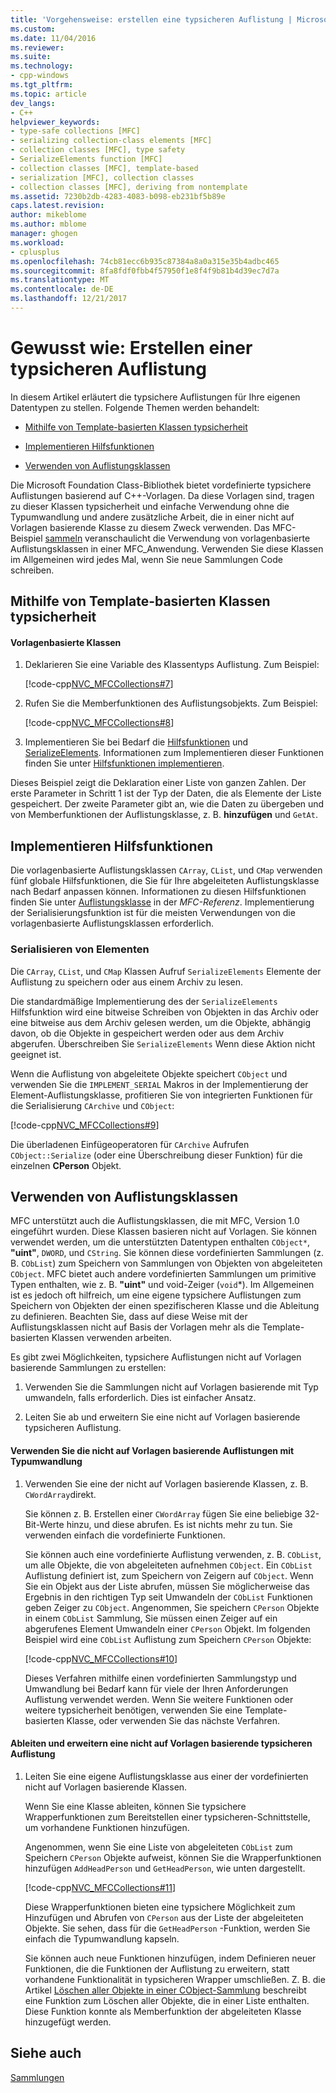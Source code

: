 ```yaml
---
title: 'Vorgehensweise: erstellen eine typsicheren Auflistung | Microsoft Docs'
ms.custom: 
ms.date: 11/04/2016
ms.reviewer: 
ms.suite: 
ms.technology:
- cpp-windows
ms.tgt_pltfrm: 
ms.topic: article
dev_langs:
- C++
helpviewer_keywords:
- type-safe collections [MFC]
- serializing collection-class elements [MFC]
- collection classes [MFC], type safety
- SerializeElements function [MFC]
- collection classes [MFC], template-based
- serialization [MFC], collection classes
- collection classes [MFC], deriving from nontemplate
ms.assetid: 7230b2db-4283-4083-b098-eb231bf5b89e
caps.latest.revision: 
author: mikeblome
ms.author: mblome
manager: ghogen
ms.workload:
- cplusplus
ms.openlocfilehash: 74cb81ecc6b935c87384a8a0a315e35b4adbc465
ms.sourcegitcommit: 8fa8fdf0fbb4f57950f1e8f4f9b81b4d39ec7d7a
ms.translationtype: MT
ms.contentlocale: de-DE
ms.lasthandoff: 12/21/2017
---
```

# <a name="how-to-make-a-type-safe-collection"></a>Gewusst wie: Erstellen einer typsicheren Auflistung
In diesem Artikel erläutert die typsichere Auflistungen für Ihre eigenen Datentypen zu stellen. Folgende Themen werden behandelt:  
  
-   [Mithilfe von Template-basierten Klassen typsicherheit](#_core_using_template.2d.based_classes_for_type_safety)  
  
-   [Implementieren Hilfsfunktionen](#_core_implementing_helper_functions)  
  
-   [Verwenden von Auflistungsklassen](#_core_using_nontemplate_collection_classes)  
  
 Die Microsoft Foundation Class-Bibliothek bietet vordefinierte typsichere Auflistungen basierend auf C++-Vorlagen. Da diese Vorlagen sind, tragen zu dieser Klassen typsicherheit und einfache Verwendung ohne die Typumwandlung und andere zusätzliche Arbeit, die in einer nicht auf Vorlagen basierende Klasse zu diesem Zweck verwenden. Das MFC-Beispiel [sammeln](../visual-cpp-samples.md) veranschaulicht die Verwendung von vorlagenbasierte Auflistungsklassen in einer MFC_Anwendung. Verwenden Sie diese Klassen im Allgemeinen wird jedes Mal, wenn Sie neue Sammlungen Code schreiben.  
  
##  <a name="_core_using_template.2d.based_classes_for_type_safety"></a>Mithilfe von Template-basierten Klassen typsicherheit  
  
#### <a name="to-use-template-based-classes"></a>Vorlagenbasierte Klassen  
  
1.  Deklarieren Sie eine Variable des Klassentyps Auflistung. Zum Beispiel:  
  
     [!code-cpp[NVC_MFCCollections#7](../mfc/codesnippet/cpp/how-to-make-a-type-safe-collection_1.cpp)]  
  
2.  Rufen Sie die Memberfunktionen des Auflistungsobjekts. Zum Beispiel:  
  
     [!code-cpp[NVC_MFCCollections#8](../mfc/codesnippet/cpp/how-to-make-a-type-safe-collection_2.cpp)]  
  
3.  Implementieren Sie bei Bedarf die [Hilfsfunktionen](../mfc/reference/collection-class-helpers.md) und [SerializeElements](../mfc/reference/collection-class-helpers.md#serializeelements). Informationen zum Implementieren dieser Funktionen finden Sie unter [Hilfsfunktionen implementieren](#_core_implementing_helper_functions).  
  
 Dieses Beispiel zeigt die Deklaration einer Liste von ganzen Zahlen. Der erste Parameter in Schritt 1 ist der Typ der Daten, die als Elemente der Liste gespeichert. Der zweite Parameter gibt an, wie die Daten zu übergeben und von Memberfunktionen der Auflistungsklasse, z. B. **hinzufügen** und `GetAt`.  
  
##  <a name="_core_implementing_helper_functions"></a>Implementieren Hilfsfunktionen  
 Die vorlagenbasierte Auflistungsklassen `CArray`, `CList`, und `CMap` verwenden fünf globale Hilfsfunktionen, die Sie für Ihre abgeleiteten Auflistungsklasse nach Bedarf anpassen können. Informationen zu diesen Hilfsfunktionen finden Sie unter [Auflistungsklasse](../mfc/reference/collection-class-helpers.md) in der *MFC-Referenz*. Implementierung der Serialisierungsfunktion ist für die meisten Verwendungen von die vorlagenbasierte Auflistungsklassen erforderlich.  
  
###  <a name="_core_serializing_elements"></a>Serialisieren von Elementen  
 Die `CArray`, `CList`, und `CMap` Klassen Aufruf `SerializeElements` Elemente der Auflistung zu speichern oder aus einem Archiv zu lesen.  
  
 Die standardmäßige Implementierung des der `SerializeElements` Hilfsfunktion wird eine bitweise Schreiben von Objekten in das Archiv oder eine bitweise aus dem Archiv gelesen werden, um die Objekte, abhängig davon, ob die Objekte in gespeichert werden oder aus dem Archiv abgerufen. Überschreiben Sie `SerializeElements` Wenn diese Aktion nicht geeignet ist.  
  
 Wenn die Auflistung von abgeleitete Objekte speichert `CObject` und verwenden Sie die `IMPLEMENT_SERIAL` Makros in der Implementierung der Element-Auflistungsklasse, profitieren Sie von integrierten Funktionen für die Serialisierung `CArchive` und `CObject`:  
  
 [!code-cpp[NVC_MFCCollections#9](../mfc/codesnippet/cpp/how-to-make-a-type-safe-collection_3.cpp)]  
  
 Die überladenen Einfügeoperatoren für `CArchive` Aufrufen `CObject::Serialize` (oder eine Überschreibung dieser Funktion) für die einzelnen **CPerson** Objekt.  
  
##  <a name="_core_using_nontemplate_collection_classes"></a>Verwenden von Auflistungsklassen  
 MFC unterstützt auch die Auflistungsklassen, die mit MFC, Version 1.0 eingeführt wurden. Diese Klassen basieren nicht auf Vorlagen. Sie können verwendet werden, um die unterstützten Datentypen enthalten `CObject*`, **"uint"**, `DWORD`, und `CString`. Sie können diese vordefinierten Sammlungen (z. B. `CObList`) zum Speichern von Sammlungen von Objekten von abgeleiteten `CObject`. MFC bietet auch andere vordefinierten Sammlungen um primitive Typen enthalten, wie z. B. **"uint"** und void-Zeiger (`void`*). Im Allgemeinen ist es jedoch oft hilfreich, um eine eigene typsichere Auflistungen zum Speichern von Objekten der einen spezifischeren Klasse und die Ableitung zu definieren. Beachten Sie, dass auf diese Weise mit der Auflistungsklassen nicht auf Basis der Vorlagen mehr als die Template-basierten Klassen verwenden arbeiten.  
  
 Es gibt zwei Möglichkeiten, typsichere Auflistungen nicht auf Vorlagen basierende Sammlungen zu erstellen:  
  
1.  Verwenden Sie die Sammlungen nicht auf Vorlagen basierende mit Typ umwandeln, falls erforderlich. Dies ist einfacher Ansatz.  
  
2.  Leiten Sie ab und erweitern Sie eine nicht auf Vorlagen basierende typsicheren Auflistung.  
  
#### <a name="to-use-the-nontemplate-collections-with-type-casting"></a>Verwenden Sie die nicht auf Vorlagen basierende Auflistungen mit Typumwandlung  
  
1.  Verwenden Sie eine der nicht auf Vorlagen basierende Klassen, z. B. `CWordArray`direkt.  
  
     Sie können z. B. Erstellen einer `CWordArray` fügen Sie eine beliebige 32-Bit-Werte hinzu, und diese abrufen. Es ist nichts mehr zu tun. Sie verwenden einfach die vordefinierte Funktionen.  
  
     Sie können auch eine vordefinierte Auflistung verwenden, z. B. `CObList`, um alle Objekte, die von abgeleiteten aufnehmen `CObject`. Ein `CObList` Auflistung definiert ist, zum Speichern von Zeigern auf `CObject`. Wenn Sie ein Objekt aus der Liste abrufen, müssen Sie möglicherweise das Ergebnis in den richtigen Typ seit Umwandeln der `CObList` Funktionen geben Zeiger zu `CObject`. Angenommen, Sie speichern `CPerson` Objekte in einem `CObList` Sammlung, Sie müssen einen Zeiger auf ein abgerufenes Element Umwandeln einer `CPerson` Objekt. Im folgenden Beispiel wird eine `CObList` Auflistung zum Speichern `CPerson` Objekte:  
  
     [!code-cpp[NVC_MFCCollections#10](../mfc/codesnippet/cpp/how-to-make-a-type-safe-collection_4.cpp)]  
  
     Dieses Verfahren mithilfe einen vordefinierten Sammlungstyp und Umwandlung bei Bedarf kann für viele der Ihren Anforderungen Auflistung verwendet werden. Wenn Sie weitere Funktionen oder weitere typsicherheit benötigen, verwenden Sie eine Template-basierten Klasse, oder verwenden Sie das nächste Verfahren.  
  
#### <a name="to-derive-and-extend-a-nontemplate-type-safe-collection"></a>Ableiten und erweitern eine nicht auf Vorlagen basierende typsicheren Auflistung  
  
1.  Leiten Sie eine eigene Auflistungsklasse aus einer der vordefinierten nicht auf Vorlagen basierende Klassen.  
  
     Wenn Sie eine Klasse ableiten, können Sie typsichere Wrapperfunktionen zum Bereitstellen einer typsicheren-Schnittstelle, um vorhandene Funktionen hinzufügen.  
  
     Angenommen, wenn Sie eine Liste von abgeleiteten `CObList` zum Speichern `CPerson` Objekte aufweist, können Sie die Wrapperfunktionen hinzufügen `AddHeadPerson` und `GetHeadPerson`, wie unten dargestellt.  
  
     [!code-cpp[NVC_MFCCollections#11](../mfc/codesnippet/cpp/how-to-make-a-type-safe-collection_5.h)]  
  
     Diese Wrapperfunktionen bieten eine typsichere Möglichkeit zum Hinzufügen und Abrufen von `CPerson` aus der Liste der abgeleiteten Objekte. Sie sehen, dass für die `GetHeadPerson` -Funktion, werden Sie einfach die Typumwandlung kapseln.  
  
     Sie können auch neue Funktionen hinzufügen, indem Definieren neuer Funktionen, die die Funktionen der Auflistung zu erweitern, statt vorhandene Funktionalität in typsicheren Wrapper umschließen. Z. B. die Artikel [Löschen aller Objekte in einer CObject-Sammlung](../mfc/deleting-all-objects-in-a-cobject-collection.md) beschreibt eine Funktion zum Löschen aller Objekte, die in einer Liste enthalten. Diese Funktion konnte als Memberfunktion der abgeleiteten Klasse hinzugefügt werden.  
  
## <a name="see-also"></a>Siehe auch  
 [Sammlungen](../mfc/collections.md)

